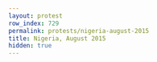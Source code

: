 ```yaml
---
layout: protest
row_index: 729
permalink: protests/nigeria-august-2015
title: Nigeria, August 2015
hidden: true
---
```

